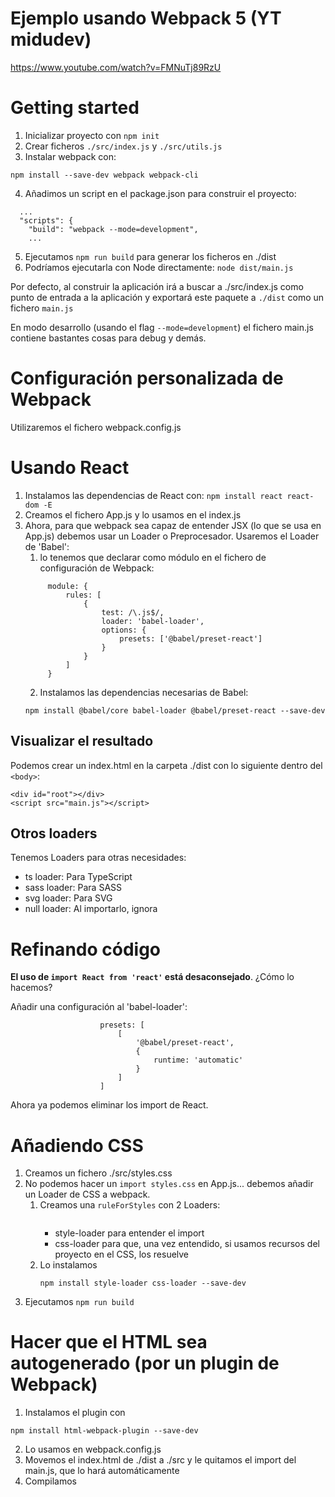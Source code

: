 # Ejemplo usando Webpack 5 (YT midudev)
https://www.youtube.com/watch?v=FMNuTj89RzU

# Getting started
1. Inicializar proyecto con `npm init`
2. Crear ficheros `./src/index.js` y `./src/utils.js`
3. Instalar webpack con:
```
npm install --save-dev webpack webpack-cli
```
4. Añadimos un script en el package.json para construir el proyecto:
```
  ...
  "scripts": {
    "build": "webpack --mode=development",
    ...
```
5. Ejecutamos `npm run build` para generar los ficheros en ./dist
6. Podríamos ejecutarla con Node directamente: `node dist/main.js`

Por defecto, al construir la aplicación irá a buscar a ./src/index.js como punto de entrada a la aplicación y exportará
este paquete a `./dist` como un fichero `main.js`

En modo desarrollo (usando el flag `--mode=development`) el fichero main.js contiene bastantes cosas para debug y demás.

# Configuración personalizada de Webpack

Utilizaremos el fichero webpack.config.js

# Usando React
1. Instalamos las dependencias de React con: `npm install react react-dom -E`
2. Creamos el fichero App.js y lo usamos en el index.js
3. Ahora, para que webpack sea capaz de entender JSX (lo que se usa en App.js) debemos usar un Loader o Preprocesador.
Usaremos el Loader de 'Babel':
   1. lo tenemos que declarar como módulo en el fichero de configuración de Webpack:
   ```
        module: {
            rules: [
                {
                    test: /\.js$/,
                    loader: 'babel-loader',
                    options: {
                        presets: ['@babel/preset-react']
                    }
                }
            ]
        }
   ```
   2. Instalamos las dependencias necesarias de Babel:
   ```
   npm install @babel/core babel-loader @babel/preset-react --save-dev
   ```
   
## Visualizar el resultado
Podemos crear un index.html en la carpeta ./dist con lo siguiente dentro del `<body>`:
```
<div id="root"></div>
<script src="main.js"></script>
```   

## Otros loaders
Tenemos Loaders para otras necesidades:
* ts loader: Para TypeScript
* sass loader: Para SASS
* svg loader: Para SVG
* null loader: Al importarlo, ignora


# Refinando código

**El uso de `import React from 'react'` está desaconsejado**. ¿Cómo lo hacemos?

Añadir una configuración al 'babel-loader':
```
                    presets: [
                        [
                            '@babel/preset-react',
                            {
                                runtime: 'automatic'
                            }
                        ]
                    ]
```

Ahora ya podemos eliminar los import de React.

# Añadiendo CSS

1. Creamos un fichero ./src/styles.css
2. No podemos hacer un `import styles.css` en App.js... debemos añadir un Loader de CSS a webpack.
   1. Creamos una `ruleForStyles` con 2 Loaders:
      ```
      ```
      * style-loader para entender el import
      * css-loader para que, una vez entendido, si usamos recursos del proyecto en el CSS, los resuelve
   2. Lo instalamos 
      ```
      npm install style-loader css-loader --save-dev
      ```
3. Ejecutamos `npm run build`


# Hacer que el HTML sea autogenerado (por un plugin de Webpack)

1. Instalamos el plugin con 
```
npm install html-webpack-plugin --save-dev
```
2. Lo usamos en webpack.config.js
3. Movemos el index.html de ./dist a ./src y le quitamos el import del main.js, que lo hará automáticamente
4. Compilamos